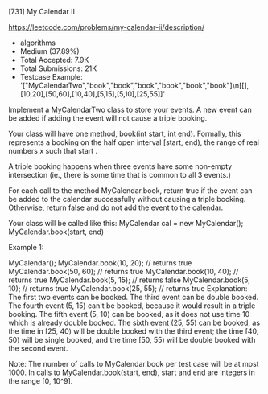 [731] My Calendar II  

https://leetcode.com/problems/my-calendar-ii/description/

* algorithms
* Medium (37.89%)
* Total Accepted:    7.9K
* Total Submissions: 21K
* Testcase Example:  '["MyCalendarTwo","book","book","book","book","book","book"]\n[[],[10,20],[50,60],[10,40],[5,15],[5,10],[25,55]]'


Implement a MyCalendarTwo class to store your events. A new event can be added if adding the event will not cause a triple booking.

Your class will have one method, book(int start, int end).  Formally, this represents a booking on the half open interval [start, end), the range of real numbers x such that start .

A triple booking happens when three events have some non-empty intersection (ie., there is some time that is common to all 3 events.)

For each call to the method MyCalendar.book, return true if the event can be added to the calendar successfully without causing a triple booking.  Otherwise, return false and do not add the event to the calendar.


Your class will be called like this:
MyCalendar cal = new MyCalendar();
MyCalendar.book(start, end)

Example 1:

MyCalendar();
MyCalendar.book(10, 20); // returns true
MyCalendar.book(50, 60); // returns true
MyCalendar.book(10, 40); // returns true
MyCalendar.book(5, 15); // returns false
MyCalendar.book(5, 10); // returns true
MyCalendar.book(25, 55); // returns true
Explanation: 
The first two events can be booked.  The third event can be double booked.
The fourth event (5, 15) can't be booked, because it would result in a triple booking.
The fifth event (5, 10) can be booked, as it does not use time 10 which is already double booked.
The sixth event (25, 55) can be booked, as the time in [25, 40) will be double booked with the third event;
the time [40, 50) will be single booked, and the time [50, 55) will be double booked with the second event.



Note:
The number of calls to MyCalendar.book per test case will be at most 1000.
In calls to MyCalendar.book(start, end), start and end are integers in the range [0, 10^9].

